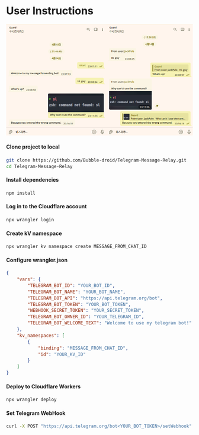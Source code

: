 # User Instructions

![preview](imgs/preview.png)

#### Clone project to local

```bash
git clone https://github.com/Bubble-droid/Telegram-Message-Relay.git
cd Telegram-Message-Relay
```

#### Install dependencies

```bash
npm install
```

#### Log in to the Cloudflare account

```bash
npx wrangler login
```

#### Create kV namespace

```bash
npx wrangler kv namespace create MESSAGE_FROM_CHAT_ID
```

#### Configure wrangler.json

```json
{
    "vars": {
        "TELEGRAM_BOT_ID": "YOUR_BOT_ID",
        "TELEGRAM_BOT_NAME": "YOUR_BOT_NAME",
        "TELEGRAM_BOT_API": "https://api.telegram.org/bot",
        "TELEGRAM_BOT_TOKEN": "YOUR_BOT_TOKEN",
        "WEBHOOK_SECRET_TOKEN": "YOUR_SECRET_TOKEN",
        "TELEGRAM_BOT_OWNER_ID": "YOUR_TELEGRAM_ID",
        "TELEGRAM_BOT_WELCOME_TEXT": "Welcome to use my telegram bot!"
    },
    "kv_namespaces": [
        {
            "binding": "MESSAGE_FROM_CHAT_ID",
            "id": "YOUR_KV_ID"
        }
    ]
}
```

#### Deploy to Cloudflare Workers

```bash
npx wrangler deploy
```

#### Set Telegram WebHook

```bash
curl -X POST "https://api.telegram.org/bot<YOUR_BOT_TOKEN>/setWebhook" -d "url=<YOUR_WORKERS_URL>/webhook&secret_token=<YOUR_SECRET_TOKEN>"
```
